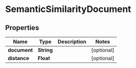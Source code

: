

# SemanticSimilarityDocument


## Properties

| Name | Type | Description | Notes |
|------------ | ------------- | ------------- | -------------|
|**document** | **String** |  |  [optional] |
|**distance** | **Float** |  |  [optional] |



